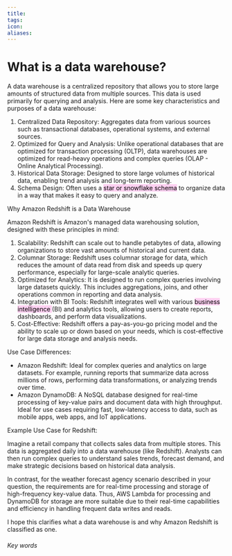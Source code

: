 ```yaml
---
title: 
tags: 
icon: 
aliases: 
---
```

# What is a data warehouse?
A data warehouse is a centralized repository that allows you to store large amounts of structured data from multiple sources. This data is used primarily for querying and analysis. Here are some key characteristics and purposes of a data warehouse:

1. Centralized Data Repository: Aggregates data from various sources such as transactional databases, operational systems, and external sources.
2. Optimized for Query and Analysis: Unlike operational databases that are optimized for transaction processing (OLTP), data warehouses are optimized for read-heavy operations and complex queries (OLAP - Online Analytical Processing).
3. Historical Data Storage: Designed to store large volumes of historical data, enabling trend analysis and long-term reporting.
4. Schema Design: Often uses a <mark style="background: #FFB8EBA6;">star or snowflake schema</mark> to organize data in a way that makes it easy to query and analyze.

Why Amazon Redshift is a Data Warehouse

Amazon Redshift is Amazon's managed data warehousing solution, designed with these principles in mind:

1. Scalability: Redshift can scale out to handle petabytes of data, allowing organizations to store vast amounts of historical and current data.
2. Columnar Storage: Redshift uses columnar storage for data, which reduces the amount of data read from disk and speeds up query performance, especially for large-scale analytic queries.
3. Optimized for Analytics: It is designed to run complex queries involving large datasets quickly. This includes aggregations, joins, and other operations common in reporting and data analysis.
4. Integration with BI Tools: Redshift integrates well with various <mark style="background: #FFB8EBA6;">business intelligence </mark>(BI) and analytics tools, allowing users to create reports, dashboards, and perform data visualizations.
5. Cost-Effective: Redshift offers a pay-as-you-go pricing model and the ability to scale up or down based on your needs, which is cost-effective for large data storage and analysis needs.

Use Case Differences:

- Amazon Redshift: Ideal for complex queries and analytics on large datasets. For example, running reports that summarize data across millions of rows, performing data transformations, or analyzing trends over time.
- Amazon DynamoDB: A NoSQL database designed for real-time processing of key-value pairs and document data with high throughput. Ideal for use cases requiring fast, low-latency access to data, such as mobile apps, web apps, and IoT applications.

Example Use Case for Redshift:

Imagine a retail company that collects sales data from multiple stores. This data is aggregated daily into a data warehouse (like Redshift). Analysts can then run complex queries to understand sales trends, forecast demand, and make strategic decisions based on historical data analysis.

In contrast, for the weather forecast agency scenario described in your question, the requirements are for real-time processing and storage of high-frequency key-value data. Thus, AWS Lambda for processing and DynamoDB for storage are more suitable due to their real-time capabilities and efficiency in handling frequent data writes and reads.

I hope this clarifies what a data warehouse is and why Amazon Redshift is classified as one.






###### Key words
